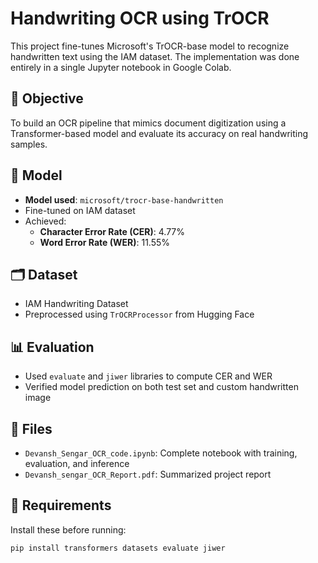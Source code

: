 # Handwriting OCR using TrOCR

This project fine-tunes Microsoft's TrOCR-base model to recognize handwritten text using the IAM dataset. The implementation was done entirely in a single Jupyter notebook in Google Colab.

## 📌 Objective

To build an OCR pipeline that mimics document digitization using a Transformer-based model and evaluate its accuracy on real handwriting samples.

## 🧠 Model

- **Model used**: `microsoft/trocr-base-handwritten`
- Fine-tuned on IAM dataset
- Achieved:
  - **Character Error Rate (CER)**: 4.77%
  - **Word Error Rate (WER)**: 11.55%

## 🗂 Dataset

- IAM Handwriting Dataset
- Preprocessed using `TrOCRProcessor` from Hugging Face

## 📊 Evaluation

- Used `evaluate` and `jiwer` libraries to compute CER and WER
- Verified model prediction on both test set and custom handwritten image

## 📝 Files

- `Devansh_Sengar_OCR_code.ipynb`: Complete notebook with training, evaluation, and inference
- `Devansh_sengar_OCR_Report.pdf`: Summarized project report

## 📌 Requirements

Install these before running:
```bash
pip install transformers datasets evaluate jiwer
